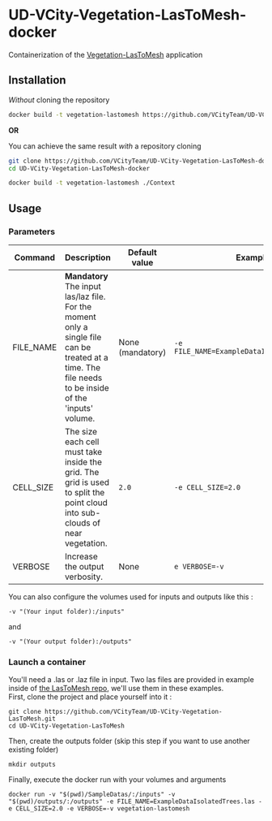# UD-VCity-Vegetation-LasToMesh-docker
Containerization of the [Vegetation-LasToMesh](https://github.com/VCityTeam/UD-VCity-Vegetation-LasToMesh) application

## Installation

_Without_ cloning the repository

```bash
docker build -t vegetation-lastomesh https://github.com/VCityTeam/UD-VCity-Vegetation-LasToMesh-docker.git#:Context
```
**OR**

You can achieve the same result _with_ a repository cloning

```bash
git clone https://github.com/VCityTeam/UD-VCity-Vegetation-LasToMesh-docker.git
cd UD-VCity-Vegetation-LasToMesh-docker

docker build -t vegetation-lastomesh ./Context
```

## Usage

### Parameters

| Command    | Description                                                                                                                                           | Default value      | Example                                     |
| ---------- | ----------------------------------------------------------------------------------------------------------------------------------------------------- | ------------------ | ------------------------------------------- |
|  FILE_NAME | **Mandatory** The input las/laz file. For the moment only a single file can be treated at a time. The file needs to be inside of the 'inputs' volume. | None (mandatory)   | `-e FILE_NAME=ExampleDataIsolatedTrees.las` |
|  CELL_SIZE | The size each cell must take inside the grid. The grid is used to split the point cloud into sub-clouds of near vegetation.                           | `2.0`              | `-e CELL_SIZE=2.0`                          |
|  VERBOSE   | Increase the output verbosity.                                                                                                                        | None               | `e VERBOSE=-v`                              |

You can also configure the volumes used for inputs and outputs like this :
```
-v "(Your input folder):/inputs"
```
and 
```
-v "(Your output folder):/outputs"
```

### Launch a container

You'll need a .las or .laz file in input. Two las files are provided in example inside of [the LasToMesh repo](https://github.com/VCityTeam/UD-VCity-Vegetation-LasToMesh/tree/master/SampleDatas), we'll use them in these examples.  
First, clone the project and place yourself into it :

```shell
git clone https://github.com/VCityTeam/UD-VCity-Vegetation-LasToMesh.git
cd UD-VCity-Vegetation-LasToMesh
```

Then, create the outputs folder (skip this step if you want to use another existing folder)

```shell
mkdir outputs
```

Finally, execute the docker run with your volumes and arguments 

```shell
docker run -v "$(pwd)/SampleDatas/:/inputs" -v "$(pwd)/outputs/:/outputs" -e FILE_NAME=ExampleDataIsolatedTrees.las -e CELL_SIZE=2.0 -e VERBOSE=-v vegetation-lastomesh
```
